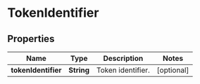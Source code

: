 
# TokenIdentifier

## Properties
Name | Type | Description | Notes
------------ | ------------- | ------------- | -------------
**tokenIdentifier** | **String** | Token identifier. |  [optional]



